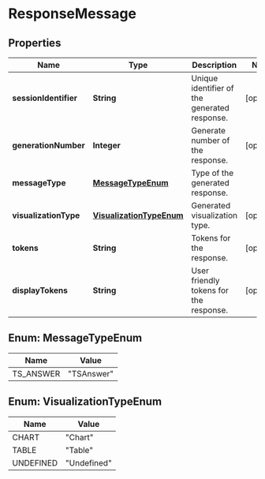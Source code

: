 

# ResponseMessage


## Properties

| Name | Type | Description | Notes |
|------------ | ------------- | ------------- | -------------|
|**sessionIdentifier** | **String** | Unique identifier of the generated response. |  [optional] |
|**generationNumber** | **Integer** | Generate number of the response. |  [optional] |
|**messageType** | [**MessageTypeEnum**](#MessageTypeEnum) | Type of the generated response. |  |
|**visualizationType** | [**VisualizationTypeEnum**](#VisualizationTypeEnum) | Generated visualization type. |  [optional] |
|**tokens** | **String** | Tokens for the response. |  [optional] |
|**displayTokens** | **String** | User friendly tokens for the response. |  [optional] |



## Enum: MessageTypeEnum

| Name | Value |
|---- | -----|
| TS_ANSWER | &quot;TSAnswer&quot; |



## Enum: VisualizationTypeEnum

| Name | Value |
|---- | -----|
| CHART | &quot;Chart&quot; |
| TABLE | &quot;Table&quot; |
| UNDEFINED | &quot;Undefined&quot; |



